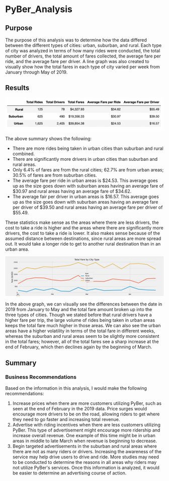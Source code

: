 # PyBer_Analysis

## Purpose

The purpose of this analysis was to determine how the data differed between the different types of cities: urban, suburban, and rural. Each type of city was analyzed in terms of how many rides were conducted, the total number of drivers, the total amount of fares collected, the average fare per ride, and the average fare per driver. A line graph was also created to visually show how the total fares in each type of city varied per week from January through May of 2019.

## Results

![This image shows the final statistics summary for the PyBer data broken up by type of city](https://github.com/hmpowell/PyBer_Analysis/blob/main/analysis/Pyber_summary_statistics_dataframe.png)

The above summary shows the following:
- There are more rides being taken in urban cities than suburban and rural combined.
- There are significantly more drivers in urban cities than suburban and rural areas.
- Only 6.4% of fares are from the rural cities; 62.7% are from urban areas; 30.5% of fares are from suburban cities.
- The average fare per ride in urban areas is $24.53. This average goes up as the size goes down with suburban areas having an average fare of $30.97 and rural areas having an average fare of $34.62.
- The average fair per driver in urban areas is $16.57. This average goes up as the size goes down with suburban areas having an average fare per driver of $39.50 and rural areas having an average fare per driver of $55.49.

These statistics make sense as the areas where there are less drivers, the cost to take a ride is higher and the areas where there are significantly more drivers, the cost to take a ride is lower. It also makes sense because of the assumed distance between destinations, since rural areas are more spread out. It would take a longer ride to get to another rural destination than in an urban area.


![This image shows three different lines in one graph which show the relationship between the dates in which a ride takes place and the fares that have been charged for rural, suburban, and urban areas](https://github.com/hmpowell/PyBer_Analysis/blob/main/analysis/PyBer_fare_summary.png)

In the above graph, we can visually see the differences between the date in 2019 from January to May and the total fare amount broken up into the three types of cities. Though we stated before that rural drivers have a higher fare per trip, the large volume of rides being taken in urban areas keeps the total fare much higher in those areas. We can also see the urban areas have a higher volatility in terms of the total fare in different weeks, whereas the suburban and rural areas seem to be slightly more consistent in the total fares; however, all of the total fares see a sharp increase at the end of February, which then declines again by the beginning of March.


## Summary

### Business Recommendations

Based on the information in this analysis, I would make the following recommendations:

1. Increase prices when there are more customers utilizing PyBer, such as seen at the end of February in the 2019 data. Price surges would encourage more drivers to be on the road, allowing riders to get where they need to go faster and increasing total revenue. 
2. Advertise with riding incentives when there are less customers utilizing PyBer. This type of advertisement might encourage more ridership and increase overall revenue. One example of this time might be in urban areas in middle to late March when revenue is beginning to decrease. 
3. Begin targeted advertisements in the suburban and rural areas where there are not as many riders or drivers. Increasing the awareness of the service may help drive users to drive and ride. More studies may need to be conducted to determine the reasons in all areas why riders may not utilize PyBer's services. Once this information is analyzed, it would be easier to determine an advertising course of action.
